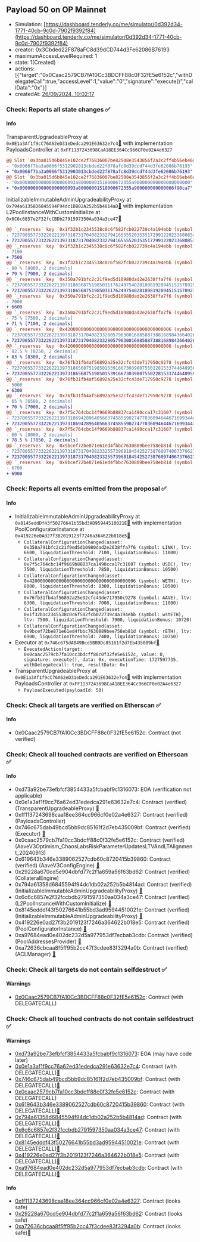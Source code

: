 ## Payload 50 on OP Mainnet

- Simulation: [https://dashboard.tenderly.co/me/simulator/0d392d34-1771-40cb-9c0d-7902f9392f84](https://dashboard.tenderly.co/me/simulator/0d392d34-1771-40cb-9c0d-7902f9392f84)
- creator: 0x3Cbded22F878aFC8d39dCD744d3Fe62086B76193
- maximumAccessLevelRequired: 1
- state: 1(Created)
- actions: [{"target":"0x0Caac2579CB7fA10Cc3BDCFF88c0F32fE5e6152c","withDelegateCall":true,"accessLevel":1,"value":"0","signature":"execute()","callData":"0x"}]
- createdAt: [26/09/2024, 10:02:17](https://optimistic.etherscan.io/tx/0xd1aa00e8ef17edebe07c4b12b99e5017499ce99d410d7b04a6dc764b2f4b9ecb)

### Check: Reports all state changes :white_check_mark:

#### Info


TransparentUpgradeableProxy at `0x0E1a3Af1f9cC76A62eD31eDedca291E63632e7c4`[:ghost:](https://github.com/bgd-labs/aave-address-book "GovernanceV3Optimism.PAYLOADS_CONTROLLER") with implementation PayloadsController at `0xFF1137243698CaA18EE364Cc966CF0e02A4e6327`
```diff
@@ Slot `0x3ba015d6b845e102ce2f76836007be82508e3543856f2a3c2ff4b56eb46d920e` @@
- "0x0066f7ba3a0066f5312902013cbded22f878afc8d39dcd744d3fe62086b76193"
+ "0x0066f7ba3a0066f5312903013cbded22f878afc8d39dcd744d3fe62086b76193"
@@ Slot `0x3ba015d6b845e102ce2f76836007be82508e3543856f2a3c2ff4b56eb46d920f` @@
- "0x000000000000000000093a80000001518000672355a900000000000000000000"
+ "0x000000000000000000093a80000001518000672355a900000000000066f90ca7"
```

InitializableImmutableAdminUpgradeabilityProxy at `0x794a61358D6845594F94dc1DB02A252b5b4814aD`[:ghost:](https://github.com/bgd-labs/aave-address-book "AaveV3Optimism.POOL") with implementation L2PoolInstanceWithCustomInitialize at `0x6C6c6857e2F32fcCBDb2791597350Aa034a3ce47`[:ghost:](https://github.com/bgd-labs/aave-address-book "AaveV3Optimism.POOL_IMPL")
```diff
@@ `_reserves` key `0x1f32b1c2345538c0c6f582fcb022739c4a194ebb (symbol: wstETH).configuration.data` @@
- 7237005577332262213973187317040823327941655552035351729912202336808546081724
+ 7237005577332262213973187317040823327941655552035351729912202336808539528524
@@ `_reserves` key `0x1f32b1c2345538c0c6f582fcb022739c4a194ebb (symbol: wstETH).configuration.data_decoded.ltv` @@
- 7100
+ 7500
@@ `_reserves` key `0x1f32b1c2345538c0c6f582fcb022739c4a194ebb (symbol: wstETH).configuration.data_decoded.liquidationThreshold` @@
- 80 % [8000, 2 decimals]
+ 79 % [7900, 2 decimals]
@@ `_reserves` key `0x350a791bfc2c21f9ed5d10980dad2e2638ffa7f6 (symbol: LINK).configuration.data` @@
- 7237005577332262213973186568751985031176249754028180819289451515789297064792
+ 7237005577332262213973186568751985031176249754028180819289451515789270849992
@@ `_reserves` key `0x350a791bfc2c21f9ed5d10980dad2e2638ffa7f6 (symbol: LINK).configuration.data_decoded.ltv` @@
- 7000
+ 6600
@@ `_reserves` key `0x350a791bfc2c21f9ed5d10980dad2e2638ffa7f6 (symbol: LINK).configuration.data_decoded.liquidationThreshold` @@
- 75 % [7500, 2 decimals]
+ 71 % [7100, 2 decimals]
@@ `_reserves` key `0x4200000000000000000000000000000000000006 (symbol: WETH).configuration.data` @@
- 7237005577332262213973187317040823328057963001688588738816898436640265609024
+ 7237005577332262213973187317040823328057963001688588738816898436640268885824
@@ `_reserves` key `0x4200000000000000000000000000000000000006 (symbol: WETH).configuration.data_decoded.liquidationThreshold` @@
- 82.5 % [8250, 2 decimals]
+ 83 % [8300, 2 decimals]
@@ `_reserves` key `0x76fb31fb4af56892a25e32cfc43de717950c9278 (symbol: AAVE).configuration.data` @@
- 7237005577332262213973186568751985015391667303980755022815337446489565959048
+ 7237005577332262213973186568751985015391667303980755022815337446489598728348
@@ `_reserves` key `0x76fb31fb4af56892a25e32cfc43de717950c9278 (symbol: AAVE).configuration.data_decoded.ltv` @@
- 5000
+ 6300
@@ `_reserves` key `0x76fb31fb4af56892a25e32cfc43de717950c9278 (symbol: AAVE).configuration.data_decoded.liquidationThreshold` @@
- 65 % [6500, 2 decimals]
+ 70 % [7000, 2 decimals]
@@ `_reserves` key `0x7f5c764cbc14f9669b88837ca1490cca17c31607 (symbol: USDC).configuration.data` @@
- 7237005577332262213973186942896405663745855902747703609464467169934445649228
+ 7237005577332262213973186942896405663745855902747703609464467169934435818828
@@ `_reserves` key `0x7f5c764cbc14f9669b88837ca1490cca17c31607 (symbol: USDC).configuration.data_decoded.liquidationThreshold` @@
- 80 % [8000, 2 decimals]
+ 78.5 % [7850, 2 decimals]
@@ `_reserves` key `0x9bcef72be871e61ed4fbbc7630889bee758eb81d (symbol: rETH).configuration.data` @@
- 7237005577332262213973187317040823325573968184542527387609740673766272801324
+ 7237005577332262213973187317040823325573968184542527387609740673766272801524
@@ `_reserves` key `0x9bcef72be871e61ed4fbbc7630889bee758eb81d (symbol: rETH).configuration.data_decoded.ltv` @@
- 6700
+ 6900
```


### Check: Reports all events emitted from the proposal :white_check_mark:

#### Info

- InitializableImmutableAdminUpgradeabilityProxy at `0x8145eddDf43f50276641b55bd3AD95944510021E`[:ghost:](https://github.com/bgd-labs/aave-address-book "AaveV3Optimism.POOL_CONFIGURATOR") with implementation PoolConfiguratorInstance at `0x419226e0Ad27f3B2019123f7246a364622b018e5`[:ghost:](https://github.com/bgd-labs/aave-address-book "AaveV3Optimism.POOL_CONFIGURATOR_IMPL")
  - `CollateralConfigurationChanged(asset: 0x350a791bfc2c21f9ed5d10980dad2e2638ffa7f6 (symbol: LINK), ltv: 6600, liquidationThreshold: 7100, liquidationBonus: 11000)`
  - `CollateralConfigurationChanged(asset: 0x7f5c764cbc14f9669b88837ca1490cca17c31607 (symbol: USDC), ltv: 7500, liquidationThreshold: 7850, liquidationBonus: 10500)`
  - `CollateralConfigurationChanged(asset: 0x4200000000000000000000000000000000000006 (symbol: WETH), ltv: 8000, liquidationThreshold: 8300, liquidationBonus: 10500)`
  - `CollateralConfigurationChanged(asset: 0x76fb31fb4af56892a25e32cfc43de717950c9278 (symbol: AAVE), ltv: 6300, liquidationThreshold: 7000, liquidationBonus: 11000)`
  - `CollateralConfigurationChanged(asset: 0x1f32b1c2345538c0c6f582fcb022739c4a194ebb (symbol: wstETH), ltv: 7500, liquidationThreshold: 7900, liquidationBonus: 10720)`
  - `CollateralConfigurationChanged(asset: 0x9bcef72be871e61ed4fbbc7630889bee758eb81d (symbol: rETH), ltv: 6900, liquidationThreshold: 7400, liquidationBonus: 10750)`
- Executor at `0x746c675dAB49Bcd5BB9Dc85161f2d7Eb435009bf`[:ghost:](https://github.com/bgd-labs/aave-address-book "AaveV3Optimism.ACL_ADMIN, GovernanceV3Optimism.EXECUTOR_LVL_1")
  - `ExecutedAction(target: 0x0caac2579cb7fa10cc3bdcff88c0f32fe5e6152c, value: 0, signature: execute(), data: 0x, executionTime: 1727597735, withDelegatecall: true, resultData: 0x)`
- TransparentUpgradeableProxy at `0x0E1a3Af1f9cC76A62eD31eDedca291E63632e7c4`[:ghost:](https://github.com/bgd-labs/aave-address-book "GovernanceV3Optimism.PAYLOADS_CONTROLLER") with implementation PayloadsController at `0xFF1137243698CaA18EE364Cc966CF0e02A4e6327`
  - `PayloadExecuted(payloadId: 50)`

### Check: Check all targets are verified on Etherscan :white_check_mark:

#### Info

- 0x0Caac2579CB7fA10Cc3BDCFF88c0F32fE5e6152c: Contract (not verified) 

### Check: Check all touched contracts are verified on Etherscan :white_check_mark:

#### Info

- 0xd73a92be73efbfcf3854433a5fcbabf9c1316073: EOA (verification not applicable)
- 0x0e1a3af1f9cc76a62ed31ededca291e63632e7c4: Contract (verified) (TransparentUpgradeableProxy) [:ghost:](https://github.com/bgd-labs/aave-address-book "GovernanceV3Optimism.PAYLOADS_CONTROLLER")
- 0xff1137243698caa18ee364cc966cf0e02a4e6327: Contract (verified) (PayloadsController) 
- 0x746c675dab49bcd5bb9dc85161f2d7eb435009bf: Contract (verified) (Executor) [:ghost:](https://github.com/bgd-labs/aave-address-book "AaveV3Optimism.ACL_ADMIN, GovernanceV3Optimism.EXECUTOR_LVL_1")
- 0x0caac2579cb7fa10cc3bdcff88c0f32fe5e6152c: Contract (verified) (AaveV3Optimism_ChaosLabsRiskParameterUpdatesLTVAndLTAlignment_20240913) 
- 0x619643b346e3389062527cdb60c8720415b39860: Contract (verified) (AaveV3ConfigEngine) [:ghost:](https://github.com/bgd-labs/aave-address-book "AaveV3Optimism.CONFIG_ENGINE")
- 0x29228a670cd5e904dbfd77c2f1a659a56f63bd62: Contract (verified) (CollateralEngine) 
- 0x794a61358d6845594f94dc1db02a252b5b4814ad: Contract (verified) (InitializableImmutableAdminUpgradeabilityProxy) [:ghost:](https://github.com/bgd-labs/aave-address-book "AaveV3Optimism.POOL")
- 0x6c6c6857e2f32fccbdb2791597350aa034a3ce47: Contract (verified) (L2PoolInstanceWithCustomInitialize) [:ghost:](https://github.com/bgd-labs/aave-address-book "AaveV3Optimism.POOL_IMPL")
- 0x8145edddf43f50276641b55bd3ad95944510021e: Contract (verified) (InitializableImmutableAdminUpgradeabilityProxy) [:ghost:](https://github.com/bgd-labs/aave-address-book "AaveV3Optimism.POOL_CONFIGURATOR")
- 0x419226e0ad27f3b2019123f7246a364622b018e5: Contract (verified) (PoolConfiguratorInstance) [:ghost:](https://github.com/bgd-labs/aave-address-book "AaveV3Optimism.POOL_CONFIGURATOR_IMPL")
- 0xa97684ead0e402dc232d5a977953df7ecbab3cdb: Contract (verified) (PoolAddressesProvider) [:ghost:](https://github.com/bgd-labs/aave-address-book "AaveV3Optimism.POOL_ADDRESSES_PROVIDER")
- 0xa72636cbcaa8f5ff95b2cc47f3cdee83f3294a0b: Contract (verified) (ACLManager) [:ghost:](https://github.com/bgd-labs/aave-address-book "AaveV3Optimism.ACL_MANAGER")

### Check: Check all targets do not contain selfdestruct :white_check_mark:

#### Warnings

- [0x0Caac2579CB7fA10Cc3BDCFF88c0F32fE5e6152c](https://optimistic.etherscan.io/address/0x0Caac2579CB7fA10Cc3BDCFF88c0F32fE5e6152c): Contract (with DELEGATECALL)

### Check: Check all touched contracts do not contain selfdestruct :white_check_mark:

#### Warnings

- [0xd73a92be73efbfcf3854433a5fcbabf9c1316073](https://optimistic.etherscan.io/address/0xd73a92be73efbfcf3854433a5fcbabf9c1316073): EOA (may have code later)
- [0x0e1a3af1f9cc76a62ed31ededca291e63632e7c4](https://optimistic.etherscan.io/address/0x0e1a3af1f9cc76a62ed31ededca291e63632e7c4): Contract (with DELEGATECALL)[:ghost:](https://github.com/bgd-labs/aave-address-book "GovernanceV3Optimism.PAYLOADS_CONTROLLER")
- [0x746c675dab49bcd5bb9dc85161f2d7eb435009bf](https://optimistic.etherscan.io/address/0x746c675dab49bcd5bb9dc85161f2d7eb435009bf): Contract (with DELEGATECALL)[:ghost:](https://github.com/bgd-labs/aave-address-book "AaveV3Optimism.ACL_ADMIN, GovernanceV3Optimism.EXECUTOR_LVL_1")
- [0x0caac2579cb7fa10cc3bdcff88c0f32fe5e6152c](https://optimistic.etherscan.io/address/0x0caac2579cb7fa10cc3bdcff88c0f32fe5e6152c): Contract (with DELEGATECALL)
- [0x619643b346e3389062527cdb60c8720415b39860](https://optimistic.etherscan.io/address/0x619643b346e3389062527cdb60c8720415b39860): Contract (with DELEGATECALL)[:ghost:](https://github.com/bgd-labs/aave-address-book "AaveV3Optimism.CONFIG_ENGINE")
- [0x794a61358d6845594f94dc1db02a252b5b4814ad](https://optimistic.etherscan.io/address/0x794a61358d6845594f94dc1db02a252b5b4814ad): Contract (with DELEGATECALL)[:ghost:](https://github.com/bgd-labs/aave-address-book "AaveV3Optimism.POOL")
- [0x6c6c6857e2f32fccbdb2791597350aa034a3ce47](https://optimistic.etherscan.io/address/0x6c6c6857e2f32fccbdb2791597350aa034a3ce47): Contract (with DELEGATECALL)[:ghost:](https://github.com/bgd-labs/aave-address-book "AaveV3Optimism.POOL_IMPL")
- [0x8145edddf43f50276641b55bd3ad95944510021e](https://optimistic.etherscan.io/address/0x8145edddf43f50276641b55bd3ad95944510021e): Contract (with DELEGATECALL)[:ghost:](https://github.com/bgd-labs/aave-address-book "AaveV3Optimism.POOL_CONFIGURATOR")
- [0x419226e0ad27f3b2019123f7246a364622b018e5](https://optimistic.etherscan.io/address/0x419226e0ad27f3b2019123f7246a364622b018e5): Contract (with DELEGATECALL)[:ghost:](https://github.com/bgd-labs/aave-address-book "AaveV3Optimism.POOL_CONFIGURATOR_IMPL")
- [0xa97684ead0e402dc232d5a977953df7ecbab3cdb](https://optimistic.etherscan.io/address/0xa97684ead0e402dc232d5a977953df7ecbab3cdb): Contract (with DELEGATECALL)[:ghost:](https://github.com/bgd-labs/aave-address-book "AaveV3Optimism.POOL_ADDRESSES_PROVIDER")

#### Info

- [0xff1137243698caa18ee364cc966cf0e02a4e6327](https://optimistic.etherscan.io/address/0xff1137243698caa18ee364cc966cf0e02a4e6327): Contract (looks safe)
- [0x29228a670cd5e904dbfd77c2f1a659a56f63bd62](https://optimistic.etherscan.io/address/0x29228a670cd5e904dbfd77c2f1a659a56f63bd62): Contract (looks safe)
- [0xa72636cbcaa8f5ff95b2cc47f3cdee83f3294a0b](https://optimistic.etherscan.io/address/0xa72636cbcaa8f5ff95b2cc47f3cdee83f3294a0b): Contract (looks safe)[:ghost:](https://github.com/bgd-labs/aave-address-book "AaveV3Optimism.ACL_MANAGER")


